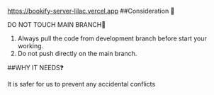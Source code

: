 https://bookify-server-lilac.vercel.app
##Consideration 📍 

DO NOT TOUCH MAIN BRANCH🌿 
1. Always pull the code from development branch before start your working.
2. Do not push directly on the main branch. 

##WHY IT NEEDS❓

It is safer for us to prevent any accidental conflicts
